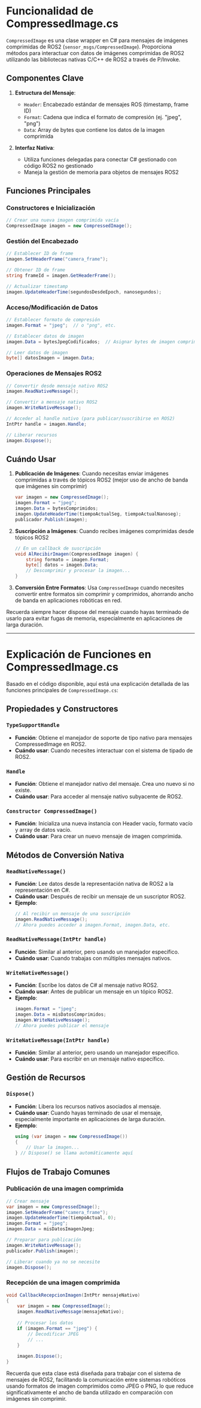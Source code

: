# Funcionalidad de CompressedImage.cs

`CompressedImage` es una clase wrapper en C# para mensajes de imágenes comprimidas de ROS2 (`sensor_msgs/CompressedImage`). Proporciona métodos para interactuar con datos de imágenes comprimidas de ROS2 utilizando las bibliotecas nativas C/C++ de ROS2 a través de P/Invoke.

## Componentes Clave

1. **Estructura del Mensaje**:
    - `Header`: Encabezado estándar de mensajes ROS (timestamp, frame ID)
    - `Format`: Cadena que indica el formato de compresión (ej. "jpeg", "png")
    - `Data`: Array de bytes que contiene los datos de la imagen comprimida

2. **Interfaz Nativa**:
    - Utiliza funciones delegadas para conectar C# gestionado con código ROS2 no gestionado
    - Maneja la gestión de memoria para objetos de mensajes ROS2

## Funciones Principales

### Constructores e Inicialización
```csharp
// Crear una nueva imagen comprimida vacía
CompressedImage imagen = new CompressedImage();
```

### Gestión del Encabezado
```csharp
// Establecer ID de frame
imagen.SetHeaderFrame("camera_frame");

// Obtener ID de frame
string frameId = imagen.GetHeaderFrame();

// Actualizar timestamp
imagen.UpdateHeaderTime(segundosDesdeEpoch, nanosegundos);
```

### Acceso/Modificación de Datos
```csharp
// Establecer formato de compresión
imagen.Format = "jpeg";  // o "png", etc.

// Establecer datos de imagen
imagen.Data = bytesJpegCodificados;  // Asignar bytes de imagen comprimida

// Leer datos de imagen
byte[] datosImagen = imagen.Data;
```

### Operaciones de Mensajes ROS2
```csharp
// Convertir desde mensaje nativo ROS2
imagen.ReadNativeMessage();

// Convertir a mensaje nativo ROS2
imagen.WriteNativeMessage();

// Acceder al handle nativo (para publicar/suscribirse en ROS2)
IntPtr handle = imagen.Handle;

// Liberar recursos
imagen.Dispose();
```

## Cuándo Usar

1. **Publicación de Imágenes**: Cuando necesitas enviar imágenes comprimidas a través de tópicos ROS2 (mejor uso de ancho de banda que imágenes sin comprimir)
   ```csharp
   var imagen = new CompressedImage();
   imagen.Format = "jpeg";
   imagen.Data = bytesComprimidos;
   imagen.UpdateHeaderTime(tiempoActualSeg, tiempoActualNanoseg);
   publicador.Publish(imagen);
   ```

2. **Suscripción a Imágenes**: Cuando recibes imágenes comprimidas desde tópicos ROS2
   ```csharp
   // En un callback de suscripción
   void AlRecibirImagen(CompressedImage imagen) {
       string formato = imagen.Format;
       byte[] datos = imagen.Data;
       // Descomprimir y procesar la imagen...
   }
   ```

3. **Conversión Entre Formatos**: Usa `CompressedImage` cuando necesites convertir entre formatos sin comprimir y comprimidos, ahorrando ancho de banda en aplicaciones robóticas en red.

Recuerda siempre hacer dispose del mensaje cuando hayas terminado de usarlo para evitar fugas de memoria, especialmente en aplicaciones de larga duración.

---

# Explicación de Funciones en CompressedImage.cs

Basado en el código disponible, aquí está una explicación detallada de las funciones principales de `CompressedImage.cs`:

## Propiedades y Constructores

### `TypeSupportHandle`
- **Función**: Obtiene el manejador de soporte de tipo nativo para mensajes CompressedImage en ROS2.
- **Cuándo usar**: Cuando necesites interactuar con el sistema de tipado de ROS2.

### `Handle`
- **Función**: Obtiene el manejador nativo del mensaje. Crea uno nuevo si no existe.
- **Cuándo usar**: Para acceder al mensaje nativo subyacente de ROS2.

### `Constructor CompressedImage()`
- **Función**: Inicializa una nueva instancia con Header vacío, formato vacío y array de datos vacío.
- **Cuándo usar**: Para crear un nuevo mensaje de imagen comprimida.

## Métodos de Conversión Nativa

### `ReadNativeMessage()`
- **Función**: Lee datos desde la representación nativa de ROS2 a la representación en C#.
- **Cuándo usar**: Después de recibir un mensaje de un suscriptor ROS2.
- **Ejemplo**:
  ```csharp
  // Al recibir un mensaje de una suscripción
  imagen.ReadNativeMessage();
  // Ahora puedes acceder a imagen.Format, imagen.Data, etc.
  ```

### `ReadNativeMessage(IntPtr handle)`
- **Función**: Similar al anterior, pero usando un manejador específico.
- **Cuándo usar**: Cuando trabajas con múltiples mensajes nativos.

### `WriteNativeMessage()`
- **Función**: Escribe los datos de C# al mensaje nativo ROS2.
- **Cuándo usar**: Antes de publicar un mensaje en un tópico ROS2.
- **Ejemplo**:
  ```csharp
  imagen.Format = "jpeg";
  imagen.Data = misDatosComprimidos;
  imagen.WriteNativeMessage();
  // Ahora puedes publicar el mensaje
  ```

### `WriteNativeMessage(IntPtr handle)`
- **Función**: Similar al anterior, pero usando un manejador específico.
- **Cuándo usar**: Para escribir en un mensaje nativo específico.

## Gestión de Recursos

### `Dispose()`
- **Función**: Libera los recursos nativos asociados al mensaje.
- **Cuándo usar**: Cuando hayas terminado de usar el mensaje, especialmente importante en aplicaciones de larga duración.
- **Ejemplo**:
  ```csharp
  using (var imagen = new CompressedImage())
  {
      // Usar la imagen...
  } // Dispose() se llama automáticamente aquí
  ```

## Flujos de Trabajo Comunes

### Publicación de una imagen comprimida
```csharp
// Crear mensaje
var imagen = new CompressedImage();
imagen.SetHeaderFrame("camera_frame");
imagen.UpdateHeaderTime(tiempoActual, 0);
imagen.Format = "jpeg";
imagen.Data = misDatosImagenJpeg;

// Preparar para publicación
imagen.WriteNativeMessage();
publicador.Publish(imagen);

// Liberar cuando ya no se necesite
imagen.Dispose();
```

### Recepción de una imagen comprimida
```csharp
void CallbackRecepcionImagen(IntPtr mensajeNativo)
{
    var imagen = new CompressedImage();
    imagen.ReadNativeMessage(mensajeNativo);
    
    // Procesar los datos
    if (imagen.Format == "jpeg") {
        // Decodificar JPEG
        // ...
    }
    
    imagen.Dispose();
}
```

Recuerda que esta clase está diseñada para trabajar con el sistema de mensajes de ROS2, facilitando la comunicación entre sistemas robóticos usando formatos de imagen comprimidos como JPEG o PNG, lo que reduce significativamente el ancho de banda utilizado en comparación con imágenes sin comprimir.